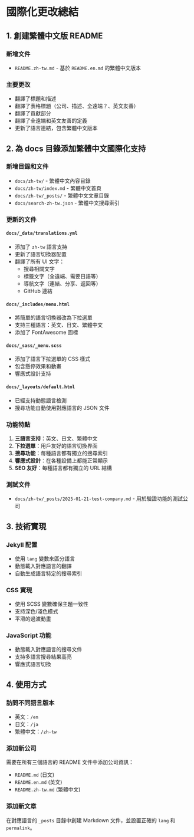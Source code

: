 # 國際化更改總結

## 1. 創建繁體中文版 README

### 新增文件

- `README.zh-tw.md` - 基於 `README.en.md` 的繁體中文版本

### 主要更改

- 翻譯了標題和描述
- 翻譯了表格標題（公司、描述、全遠端？、英文友善）
- 翻譯了貢獻部分
- 翻譯了全遠端和英文友善的定義
- 更新了語言連結，包含繁體中文版本

## 2. 為 docs 目錄添加繁體中文國際化支持

### 新增目錄和文件

- `docs/zh-tw/` - 繁體中文內容目錄
- `docs/zh-tw/index.md` - 繁體中文首頁
- `docs/zh-tw/_posts/` - 繁體中文文章目錄
- `docs/search-zh-tw.json` - 繁體中文搜尋索引

### 更新的文件

#### `docs/_data/translations.yml`

- 添加了 `zh-tw` 語言支持
- 更新了語言切換器配置
- 翻譯了所有 UI 文字：
  - 搜尋相關文字
  - 標籤文字（全遠端、需要日語等）
  - 導航文字（連結、分享、返回等）
  - GitHub 連結

#### `docs/_includes/menu.html`

- 將簡單的語言切換器改為下拉選單
- 支持三種語言：英文、日文、繁體中文
- 添加了 FontAwesome 圖標

#### `docs/_sass/_menu.scss`

- 添加了語言下拉選單的 CSS 樣式
- 包含懸停效果和動畫
- 響應式設計支持

#### `docs/_layouts/default.html`

- 已經支持動態語言檢測
- 搜尋功能自動使用對應語言的 JSON 文件

### 功能特點

1. **三語言支持**：英文、日文、繁體中文
2. **下拉選單**：用戶友好的語言切換界面
3. **搜尋功能**：每種語言都有獨立的搜尋索引
4. **響應式設計**：在各種設備上都能正常顯示
5. **SEO 友好**：每種語言都有獨立的 URL 結構

### 測試文件

- `docs/zh-tw/_posts/2025-01-21-test-company.md` - 用於驗證功能的測試公司

## 3. 技術實現

### Jekyll 配置

- 使用 `lang` 變數來區分語言
- 動態載入對應語言的翻譯
- 自動生成語言特定的搜尋索引

### CSS 實現

- 使用 SCSS 變數確保主題一致性
- 支持深色/淺色模式
- 平滑的過渡動畫

### JavaScript 功能

- 動態載入對應語言的搜尋文件
- 支持多語言搜尋結果高亮
- 響應式語言切換

## 4. 使用方式

### 訪問不同語言版本

- 英文：`/en`
- 日文：`/ja`
- 繁體中文：`/zh-tw`

### 添加新公司

需要在所有三個語言的 README 文件中添加公司資訊：

- `README.md` (日文)
- `README.en.md` (英文)
- `README.zh-tw.md` (繁體中文)

### 添加新文章

在對應語言的 `_posts` 目錄中創建 Markdown 文件，並設置正確的 `lang` 和 `permalink`。
